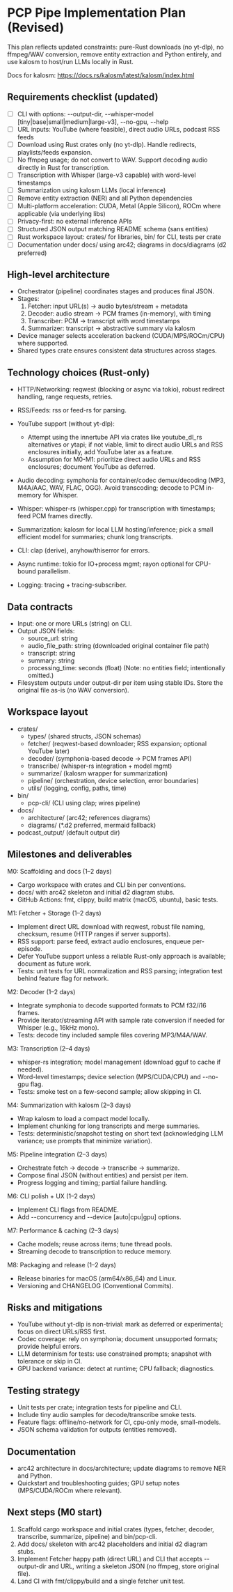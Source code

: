 # PCP Pipe Implementation Plan (Revised)

This plan reflects updated constraints: pure-Rust downloads (no yt-dlp), no ffmpeg/WAV conversion, remove entity extraction and Python entirely, and use kalosm to host/run LLMs locally in Rust.

Docs for kalosm: https://docs.rs/kalosm/latest/kalosm/index.html

## Requirements checklist (updated)
- [ ] CLI with options: --output-dir, --whisper-model [tiny|base|small|medium|large-v3], --no-gpu, --help
- [ ] URL inputs: YouTube (where feasible), direct audio URLs, podcast RSS feeds
- [ ] Download using Rust crates only (no yt-dlp). Handle redirects, playlists/feeds expansion.
- [ ] No ffmpeg usage; do not convert to WAV. Support decoding audio directly in Rust for transcription.
- [ ] Transcription with Whisper (large-v3 capable) with word-level timestamps
- [ ] Summarization using kalosm LLMs (local inference)
- [ ] Remove entity extraction (NER) and all Python dependencies
- [ ] Multi-platform acceleration: CUDA, Metal (Apple Silicon), ROCm where applicable (via underlying libs)
- [ ] Privacy-first: no external inference APIs
- [ ] Structured JSON output matching README schema (sans entities)
- [ ] Rust workspace layout: crates/ for libraries, bin/ for CLI, tests per crate
- [ ] Documentation under docs/ using arc42; diagrams in docs/diagrams (d2 preferred)

## High-level architecture
- Orchestrator (pipeline) coordinates stages and produces final JSON.
- Stages:
  1) Fetcher: input URL(s) -> audio bytes/stream + metadata
  2) Decoder: audio stream -> PCM frames (in-memory), with timing
  3) Transcriber: PCM -> transcript with word timestamps
  4) Summarizer: transcript -> abstractive summary via kalosm
- Device manager selects acceleration backend (CUDA/MPS/ROCm/CPU) where supported.
- Shared types crate ensures consistent data structures across stages.

## Technology choices (Rust-only)
- HTTP/Networking: reqwest (blocking or async via tokio), robust redirect handling, range requests, retries.
- RSS/Feeds: rss or feed-rs for parsing.
- YouTube support (without yt-dlp):
  - Attempt using the innertube API via crates like youtube_dl_rs alternatives or ytapi; if not viable, limit to direct audio URLs and RSS enclosures initially, add YouTube later as a feature.
  - Assumption for M0-M1: prioritize direct audio URLs and RSS enclosures; document YouTube as deferred.
- Audio decoding: symphonia for container/codec demux/decoding (MP3, M4A/AAC, WAV, FLAC, OGG). Avoid transcoding; decode to PCM in-memory for Whisper.
- Whisper: whisper-rs (whisper.cpp) for transcription with timestamps; feed PCM frames directly.
- Summarization: kalosm for local LLM hosting/inference; pick a small efficient model for summaries; chunk long transcripts.
- CLI: clap (derive), anyhow/thiserror for errors.
- Async runtime: tokio for IO+process mgmt; rayon optional for CPU-bound parallelism.

- Logging: tracing + tracing-subscriber.

## Data contracts
- Input: one or more URLs (string) on CLI.
- Output JSON fields:
  - source_url: string
  - audio_file_path: string (downloaded original container file path)
  - transcript: string
  - summary: string
  - processing_time: seconds (float)
  (Note: no entities field; intentionally omitted.)
- Filesystem outputs under output-dir per item using stable IDs. Store the original file as-is (no WAV conversion).

## Workspace layout
- crates/
  - types/         (shared structs, JSON schemas)
  - fetcher/       (reqwest-based downloader; RSS expansion; optional YouTube later)
  - decoder/       (symphonia-based decode -> PCM frames API)
  - transcribe/    (whisper-rs integration + model mgmt)
  - summarize/     (kalosm wrapper for summarization)
  - pipeline/      (orchestration, device selection, error boundaries)
  - utils/         (logging, config, paths, time)
- bin/
  - pcp-cli/       (CLI using clap; wires pipeline)
- docs/
  - architecture/  (arc42; references diagrams)
  - diagrams/      (*.d2 preferred, mermaid fallback)
- podcast_output/ (default output dir)

## Milestones and deliverables

M0: Scaffolding and docs (1–2 days)
- Cargo workspace with crates and CLI bin per conventions.
- docs/ with arc42 skeleton and initial d2 diagram stubs.
- GitHub Actions: fmt, clippy, build matrix (macOS, ubuntu), basic tests.

M1: Fetcher + Storage (1–2 days)
- Implement direct URL download with reqwest, robust file naming, checksum, resume (HTTP ranges if server supports).
- RSS support: parse feed, extract audio enclosures, enqueue per-episode.
- Defer YouTube support unless a reliable Rust-only approach is available; document as future work.
- Tests: unit tests for URL normalization and RSS parsing; integration test behind feature flag for network.

M2: Decoder (1–2 days)
- Integrate symphonia to decode supported formats to PCM f32/i16 frames.
- Provide iterator/streaming API with sample rate conversion if needed for Whisper (e.g., 16kHz mono).
- Tests: decode tiny included sample files covering MP3/M4A/WAV.

M3: Transcription (2–4 days)
- whisper-rs integration; model management (download gguf to cache if needed).
- Word-level timestamps; device selection (MPS/CUDA/CPU) and --no-gpu flag.
- Tests: smoke test on a few-second sample; allow skipping in CI.

M4: Summarization with kalosm (2–3 days)
- Wrap kalosm to load a compact model locally.
- Implement chunking for long transcripts and merge summaries.
- Tests: deterministic/snapshot testing on short text (acknowledging LLM variance; use prompts that minimize variation).

M5: Pipeline integration (2–3 days)
- Orchestrate fetch -> decode -> transcribe -> summarize.
- Compose final JSON (without entities) and persist per item.
- Progress logging and timing; partial failure handling.

M6: CLI polish + UX (1–2 days)
 - Implement CLI flags from README.
- Add --concurrency and --device [auto|cpu|gpu] options.

M7: Performance & caching (2–3 days)
- Cache models; reuse across items; tune thread pools.
- Streaming decode to transcription to reduce memory.

M8: Packaging and release (1–2 days)
- Release binaries for macOS (arm64/x86_64) and Linux.
- Versioning and CHANGELOG (Conventional Commits).

## Risks and mitigations
- YouTube without yt-dlp is non-trivial: mark as deferred or experimental; focus on direct URLs/RSS first.
- Codec coverage: rely on symphonia; document unsupported formats; provide helpful errors.
- LLM determinism for tests: use constrained prompts; snapshot with tolerance or skip in CI.
- GPU backend variance: detect at runtime; CPU fallback; diagnostics.

## Testing strategy
- Unit tests per crate; integration tests for pipeline and CLI.
- Include tiny audio samples for decode/transcribe smoke tests.
- Feature flags: offline/no-network for CI, cpu-only mode, small-models.
- JSON schema validation for outputs (entities removed).

## Documentation
- arc42 architecture in docs/architecture; update diagrams to remove NER and Python.
- Quickstart and troubleshooting guides; GPU setup notes (MPS/CUDA/ROCm where relevant).

## Next steps (M0 start)
1) Scaffold cargo workspace and initial crates (types, fetcher, decoder, transcribe, summarize, pipeline) and bin/pcp-cli.
2) Add docs/ skeleton with arc42 placeholders and initial d2 diagram stubs.
3) Implement Fetcher happy path (direct URL) and CLI that accepts --output-dir and URL, writing a skeleton JSON (no ffmpeg, store original file).
4) Land CI with fmt/clippy/build and a single fetcher unit test.
